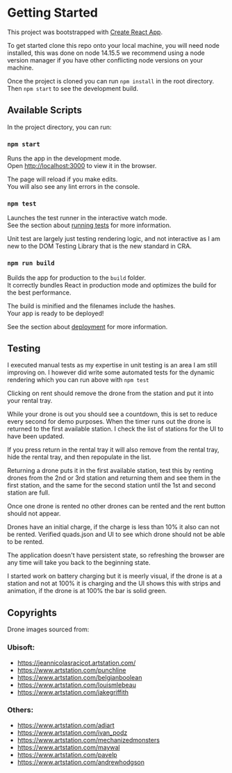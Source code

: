 # Getting Started

This project was bootstrapped with [Create React App](https://github.com/facebook/create-react-app).

To get started clone this repo onto your local machine, you will need node installed, this was done on node 14.15.5 we recommend using a node version manager if you have other conflicting node versions on your machine.

Once the project is cloned you can run `npm install` in the root directory. Then `npm start` to see the development build.

## Available Scripts

In the project directory, you can run:

### `npm start`

Runs the app in the development mode.\
Open [http://localhost:3000](http://localhost:3000) to view it in the browser.

The page will reload if you make edits.\
You will also see any lint errors in the console.

### `npm test`

Launches the test runner in the interactive watch mode.\
See the section about [running tests](https://facebook.github.io/create-react-app/docs/running-tests) for more information.

Unit test are largely just testing rendering logic, and not interactive as I am new to the DOM Testing Library that is the new standard in CRA.

### `npm run build`

Builds the app for production to the `build` folder.\
It correctly bundles React in production mode and optimizes the build for the best performance.

The build is minified and the filenames include the hashes.\
Your app is ready to be deployed!

See the section about [deployment](https://facebook.github.io/create-react-app/docs/deployment) for more information.

## Testing

I executed manual tests as my expertise in unit testing is an area I am still improving on. I however did write some automated tests for the dynamic rendering which you can run above with `npm test`

Clicking on rent should remove the drone from the station and put it into your rental tray.

While your drone is out you should see a countdown, this is set to reduce every second for demo purposes. When the timer runs out the drone is returned to the first available station. I check the list of stations for the UI to have been updated.

If you press return in the rental tray it will also remove from the rental tray, hide the rental tray, and then repopulate in the list.

Returning a drone puts it in the first available station, test this by renting drones from the 2nd or 3rd station and returning them and see them in the first station, and the same for the second station until the 1st and second station are full.

Once one drone is rented no other drones can be rented and the rent button should not appear.

Drones have an initial charge, if the charge is less than 10% it also can not be rented. Verified quads.json and UI to see which drone should not be able to be rented.

The application doesn't have persistent state, so refreshing the browser are any time will take you back to the beginning state.

I started work on battery charging but it is meerly visual, if the drone is at a station and not at 100% it is charging and the UI shows this with strips and animation, if the drone is at 100% the bar is solid green.

## Copyrights

Drone images sourced from:

### Ubisoft:

- https://jeannicolasracicot.artstation.com/
- https://www.artstation.com/punchline
- https://www.artstation.com/belgianboolean
- https://www.artstation.com/louismlebeau
- https://www.artstation.com/jakegriffith

### Others:

- https://www.artstation.com/adiart
- https://www.artstation.com/ivan_podz
- https://www.artstation.com/mechanizedmonsters
- https://www.artstation.com/maywal
- https://www.artstation.com/pavelp
- https://www.artstation.com/andrewhodgson
